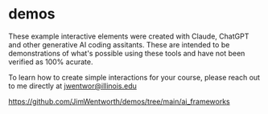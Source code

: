 # demos
These example interactive elements were created with Claude, ChatGPT and other generative AI coding assitants. These are intended to be demonstrations of what's possible using these tools and have not been verified as 100% acurate.

To learn how to create simple interactions for your course, please reach out to me directly at jwentwor@illinois.edu

https://github.com/JimWentworth/demos/tree/main/ai_frameworks
